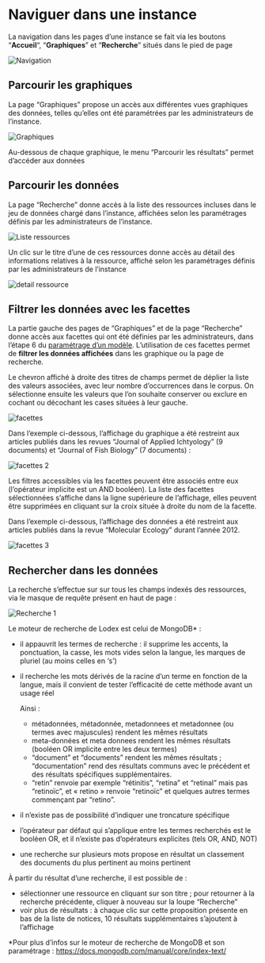 # Naviguer dans une instance

La navigation dans les pages d’une instance se fait via les boutons “**Accueil**“,
“**Graphiques**” et “**Recherche**” situés dans le pied de page

![Navigation](./assets/Navigation.png)

## Parcourir les graphiques

La page “Graphiques” propose un accès aux différentes vues graphiques des données,
telles qu’elles ont été paramétrées par les administrateurs de l’instance.

![Graphiques](./assets/Graphiques.png)

Au-dessous de chaque graphique, le menu “Parcourir les résultats” permet d’accéder aux données

## Parcourir les données

La page “Recherche” donne accès à la liste des ressources incluses dans le jeu de données chargé dans l’instance,
affichées selon les paramétrages définis par les administrateurs de l’instance.

![Liste ressources](./assets/Liste-ressources.png)

Un clic sur le titre d’une de ces ressources donne accès au détail des informations relatives à la ressource,
affiché selon les paramétrages définis par les administrateurs de l’instance

![detail ressource](./assets/detail-ressource.png)

## Filtrer les données avec les facettes

La partie gauche des pages de “Graphiques” et de la page “Recherche” donne accès aux facettes qui ont été définies par
les administrateurs,
dans l’étape 6 du [paramétrage d’un modèle](#).
L’utilisation de ces facettes permet de **filtrer les données affichées** dans les graphique ou la page de recherche.

Le chevron affiché à droite des titres de champs permet de déplier la liste des valeurs associées,
avec leur nombre d’occurrences dans le corpus.
On sélectionne ensuite les valeurs que l’on souhaite conserver ou exclure en cochant ou décochant les cases situées à
leur gauche.

![facettes](./assets/facettes.png)

Dans l’exemple ci-dessous,
l’affichage du graphique a été restreint aux articles publiés dans les revues “Journal of Applied Ichtyology” (9
documents)
et “Journal of Fish Biology” (7 documents) :

![facettes 2](./assets/facettes_2.png)

Les filtres accessibles via les facettes peuvent être associés entre eux (l’opérateur implicite est un AND booléen).
La liste des facettes sélectionnées s’affiche dans la ligne supérieure de l’affichage,
elles peuvent être supprimées en cliquant sur la croix située à droite du nom de la facette.

Dans l’exemple ci-dessous,
l’affichage des données a été restreint aux articles publiés dans la revue “Molecular Ecology” durant l’année 2012.

![facettes 3](./assets/facettes_3.png)

## Rechercher dans les données

La recherche s’effectue sur sur tous les champs indexés des ressources, via le masque de requête présent en haut de
page :

![Recherche 1](./assets/Recherche-1.png)

Le moteur de recherche de Lodex est celui de MongoDB* :

- il appauvrit les termes de recherche : il supprime les accents, la ponctuation, la casse,
  les mots vides selon la langue, les marques de pluriel (au moins celles en ‘s’)
- il recherche les mots dérivés de la racine d’un terme en fonction de la langue,
  mais il convient de tester l’efficacité de cette méthode avant un usage réel

  Ainsi :
  - métadonnées, métadonnée, metadonnees et metadonnee (ou termes avec majuscules) rendent les mêmes résultats
  - meta-données et meta donnees rendent les mêmes résultats (booléen OR implicite entre les deux termes)
  - “document” et “documents” rendent les mêmes résultats ;
    “documentation” rend des résultats communs avec le précédent et des résultats spécifiques supplémentaires.
  - “retin” renvoie par exemple “rétinitis”, “retina” et “retinal” mais pas “retinoïc”,
    et « retino » renvoie “retinoïc” et quelques autres termes commençant par “retino”.

- il n’existe pas de possibilité d’indiquer une troncature spécifique
- l’opérateur par défaut qui s’applique entre les termes recherchés est le booléen OR,
  et il n’existe pas d’opérateurs explicites (tels OR, AND, NOT)
- une recherche sur plusieurs mots propose en résultat un classement des documents du plus pertinent au moins pertinent

À partir du résultat d’une recherche, il est possible de :

- sélectionner une ressource en cliquant sur son titre ; pour retourner à la recherche précédente,
  cliquer à nouveau sur la loupe “Recherche”
- voir plus de résultats : à chaque clic sur cette proposition présente en bas de la liste de notices,
  10 résultats supplémentaires s’ajoutent à l’affichage

*Pour plus d’infos sur le moteur de recherche de MongoDB et son paramétrage :
https://docs.mongodb.com/manual/core/index-text/
